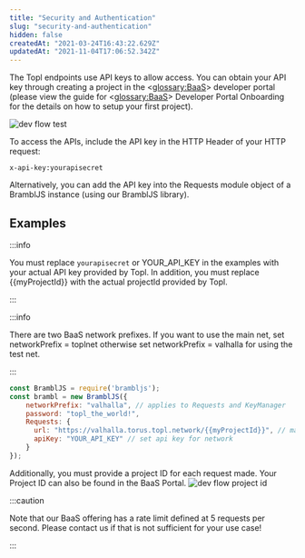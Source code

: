 ```yaml
---
title: "Security and Authentication"
slug: "security-and-authentication"
hidden: false
createdAt: "2021-03-24T16:43:22.629Z"
updatedAt: "2021-11-04T17:06:52.342Z"
---
```

The Topl endpoints use API keys to allow access. You can obtain your API key through creating a project in the <<glossary:BaaS>> developer portal (please view the guide for <<glossary:BaaS>> Developer Portal Onboarding for the details on how to setup your first project).

![dev flow test](https://files.readme.io/a314980-Screen_Shot_2021-03-24_at_9.46.56_AM.png)

To access the APIs, include the API key in the HTTP Header of your HTTP request:

`x-api-key:yourapisecret`

Alternatively, you can add the API key into the Requests module object of a BramblJS instance (using our BramblJS library).

## Examples

:::info

You must replace `yourapisecret` or YOUR_API_KEY in the examples with your actual API key provided by Topl. In addition, you must replace {{myProjectId}} with the actual projectId provided by Topl.


:::

:::info

There are two BaaS network prefixes. If you want to use the main net, set networkPrefix = toplnet otherwise set networkPrefix = valhalla for using the test net.

:::

```js
const BramblJS = require('brambljs');
const brambl = new BramblJS({
    networkPrefix: "valhalla", // applies to Requests and KeyManager
    password: "topl_the_world!",
    Requests: {
      url: "https://valhalla.torus.topl.network/{{myProjectId}}", // make sure that the project ID from the BaaS portal is included.
      apiKey: "YOUR_API_KEY" // set api key for network
    }
});
```

Additionally, you must provide a project ID for each request made. Your Project ID can also be found in the BaaS Portal.
![dev flow project id](https://files.readme.io/668d997-Screen_Shot_2021-03-25_at_3.27.33_PM.png)

:::caution

Note that our BaaS offering has a rate limit defined at 5 requests per second. Please contact us if that is not sufficient for your use case!

:::

